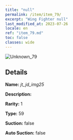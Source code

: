 ```yaml
---
title: "null"
permalink: /item/item_79/
excerpt: "Wing Fighter null"
last_modified_at: 2023-07-26
locale: en
ref: "item_79.md"
toc: false
classes: wide
---
```



 ![Unknown_79](/images/item/jt_jd_img25_p.png)



## Details

 **Name:** *jt_jd_img25* 

 **Description:** 

 **Rarity:** 1 

 **Type:** 59 

 **Suction:** false 

 **Auto Suction:** false 


